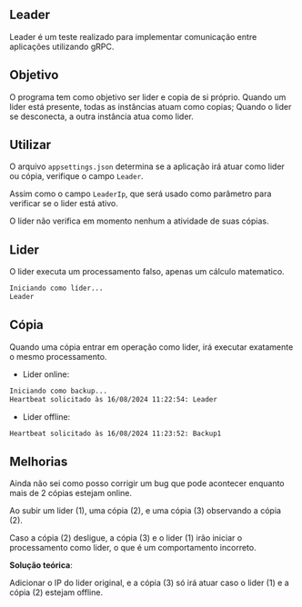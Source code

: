 ## Leader

Leader é um teste realizado para implementar comunicação entre aplicações utilizando gRPC.

## Objetivo

O programa tem como objetivo ser lider e copia de si próprio.
Quando um lider está presente, todas as instâncias atuam como copias; Quando o lider se desconecta, a outra instância atua como lider.

## Utilizar

O arquivo `appsettings.json` determina se a aplicação irá atuar como lider ou cópia, verifique o campo `Leader`.

Assim como o campo `LeaderIp`, que será usado como parâmetro para verificar se o lider está ativo.

O lider não verifica em momento nenhum a atividade de suas cópias.

## Lider

O lider executa um processamento falso, apenas um cálculo matematico.

```bash
Iniciando como líder...
Leader
```

## Cópia

Quando uma cópia entrar em operação como lider, irá executar exatamente o mesmo processamento.

* Lider online:
```bash
Iniciando como backup...
Heartbeat solicitado às 16/08/2024 11:22:54: Leader
```

* Lider offline:
```bash
Heartbeat solicitado às 16/08/2024 11:23:52: Backup1
```

## Melhorias

Ainda não sei como posso corrigir um bug que pode acontecer enquanto mais de 2 cópias estejam online.

Ao subir um lider (1), uma cópia (2), e uma cópia (3) observando a cópia (2).

Caso a cópia (2) desligue, a cópia (3) e o lider (1) irão iniciar o processamento como lider, o que é um comportamento incorreto.

**Solução teórica**: 

Adicionar o IP do lider original, e a cópia (3) só irá atuar caso o lider (1) e a cópia (2) estejam offline.